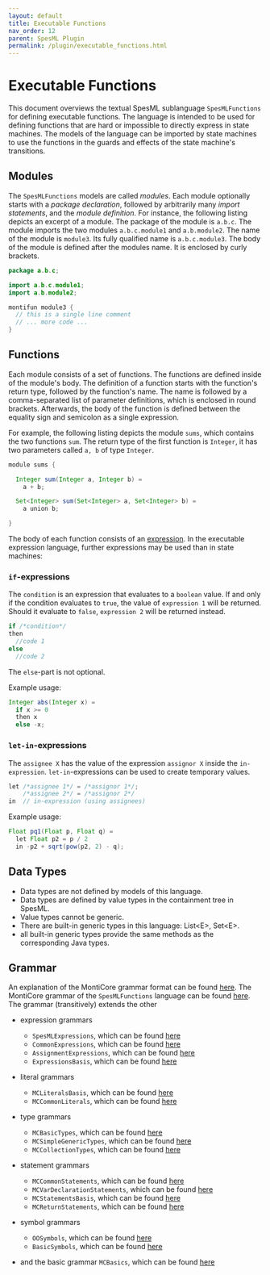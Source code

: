 ```yaml
---
layout: default
title: Executable Functions
nav_order: 12
parent: SpesML Plugin
permalink: /plugin/executable_functions.html
---
```


# Executable Functions 

This document overviews the textual SpesML sublanguage ```SpesMLFunctions``` for
defining executable functions. The language is intended to be used for defining
functions that are hard or impossible to directly express in state machines. The
models of the language can be imported by state machines to use the functions in
the guards and effects of the state machine's transitions. 

## Modules 

The ```SpesMLFunctions``` models are called _modules_. Each module optionally
starts with a _package declaration_, followed by arbitrarily many _import
statements_, and the _module definition_. For instance, the following listing
depicts an excerpt of a module. The package of the module is `a.b.c`. The module
imports the two modules `a.b.c.module1` and `a.b.module2`. The name of the
module is `module3`. Its fully qualified name is `a.b.c.module3`. The body of
the module is defined after the modules name. It is enclosed by curly brackets.

```java
package a.b.c;

import a.b.c.module1;
import a.b.module2;

montifun module3 {
  // this is a single line comment
  // ... more code ...
}
```

## Functions

Each module consists of a set of functions. The functions are defined inside of
the module's body. The definition of a function starts with the function's
return type, followed by the function's name. The name is followed by a
comma-separated list of parameter definitions, which is enclosed in round brackets.
Afterwards, the body of the function is defined between the equality sign and semicolon as a single expression. 

For example, the following listing depicts the module `sums`, which contains the
two functions `sum`. The return type of the first function is `Integer`, it has two parameters called `a, b` of type `Integer`. 
  
```java
module sums {

  Integer sum(Integer a, Integer b) =
    a + b;

  Set<Integer> sum(Set<Integer> a, Set<Integer> b) =
    a union b;

}
```

The body of each function consists of an [expression](/plugin/expressions.html).
In the executable expression language, further expressions may be used than in state machines:

### `if`-expressions

The `condition` is an expression that evaluates to a `boolean` value. If and only if the condition evaluates to `true`, the value of `expression 1` will be returned. Should it evaluate to `false`, `expression 2` will be returned instead.

```java
if /*condition*/ 
then
  //code 1
else
  //code 2
```

The `else`-part is not optional.
  
Example usage:
```java
Integer abs(Integer x) =
  if x >= 0
  then x
  else -x;
```
  
### `let-in`-expressions

The `assignee X` has the value of the expression `assignor X` inside the `in-expression`. `let-in`-expressions can be used to create temporary values.

```java
let /*assignee 1*/ = /*assignor 1*/;
    /*assignee 2*/ = /*assignor 2*/
in  // in-expression (using assignees)
```
  
Example usage:
```java 
Float pq1(Float p, Float q) =
  let Float p2 = p / 2
  in -p2 + sqrt(pow(p2, 2) - q);
```

## Data Types

- Data types are not defined by models of this language.
- Data types are defined by value types in the containment tree in SpesML. 
- Value types cannot be generic.
- There are built-in generic types in this language: List\<E\>, Set\<E\>.
- all built-in generic types provide the same methods as the corresponding Java types.

## Grammar

An explanation of the MontiCore grammar format can be found [here](https://www.monticore.de/handbook.pdf).
The MontiCore grammar of the ```SpesMLFunctions``` language can be found [here](https://git.rwth-aachen.de/spesmlgroup/spesml/-/blob/master/04_Arbeitspakete/Tooling/prototypen/textual-languages/src/main/grammars/de/monticore/SpesMLFunctions.mc4). 
The grammar (transitively) extends the other
- expression grammars
    - ```SpesMLExpressions```, which can be found [here](https://git.rwth-aachen.de/spesmlgroup/spesml/-/blob/master/04_Arbeitspakete/Tooling/prototypen/textual-languages/src/main/grammars/de/monticore/SpesMLExpressions.mc4)
    - ```CommonExpressions```, which can be found [here](https://github.com/MontiCore/monticore/blob/dev/monticore-grammar/src/main/grammars/de/monticore/expressions/CommonExpressions.mc4)
    - ```AssignmentExpressions```, which can be found [here](https://github.com/MontiCore/monticore/blob/dev/monticore-grammar/src/main/grammars/de/monticore/expressions/AssignmentExpressions.mc4)
    - ```ExpressionsBasis```, which can be found [here](https://github.com/MontiCore/monticore/blob/dev/monticore-grammar/src/main/grammars/de/monticore/expressions/ExpressionsBasis.mc4)
- literal grammars
    - ```MCLiteralsBasis```, which can be found [here](https://github.com/MontiCore/monticore/blob/dev/monticore-grammar/src/main/grammars/de/monticore/literals/MCLiteralsBasis.mc4)
    - ```MCCommonLiterals```, which can be found [here](https://github.com/MontiCore/monticore/blob/dev/monticore-grammar/src/main/grammars/de/monticore/literals/MCCommonLiterals.mc4)

- type grammars
    - ```MCBasicTypes```, which can be found [here](https://github.com/MontiCore/monticore/blob/dev/monticore-grammar/src/main/grammars/de/monticore/types/MCBasicTypes.mc4)
    - ```MCSimpleGenericTypes```, which can be found [here](https://github.com/MontiCore/monticore/blob/dev/monticore-grammar/src/main/grammars/de/monticore/types/MCSimpleGenericTypes.mc4)
    - ```MCCollectionTypes```, which can be found [here](https://github.com/MontiCore/monticore/blob/dev/monticore-grammar/src/main/grammars/de/monticore/types/MCCollectionTypes.mc4)

- statement grammars
    - ```MCCommonStatements```, which can be found [here](https://github.com/MontiCore/monticore/blob/dev/monticore-grammar/src/main/grammars/de/monticore/statements/MCCommonStatements.mc4)
    - ```MCVarDeclarationStatements```, which can be found [here](https://github.com/MontiCore/monticore/blob/dev/monticore-grammar/src/main/grammars/de/monticore/statements/MCVarDeclarationStatements.mc4)
    - ```MCStatementsBasis```, which can be found [here](https://github.com/MontiCore/monticore/blob/dev/monticore-grammar/src/main/grammars/de/monticore/statements/MCStatementsBasis.mc4)
    - ```MCReturnStatements```, which can be found [here](https://github.com/MontiCore/monticore/blob/dev/monticore-grammar/src/main/grammars/de/monticore/statements/MCReturnStatements.mc4)
- symbol grammars 
    - ```OOSymbols```, which can be found [here](https://github.com/MontiCore/monticore/blob/dev/monticore-grammar/src/main/grammars/de/monticore/symbols/OOSymbols.mc4)
   - ```BasicSymbols```, which can be found [here](https://github.com/MontiCore/monticore/blob/dev/monticore-grammar/src/main/grammars/de/monticore/symbols/BasicSymbols.mc4)
- and the basic grammar ```MCBasics```, which can be found [here](https://github.com/MontiCore/monticore/blob/dev/monticore-grammar/src/main/grammars/de/monticore/MCBasics.mc4)
